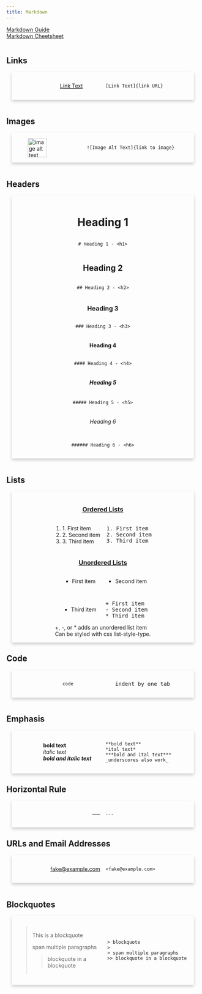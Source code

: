 ```yaml
---
title: Markdown
---
```


<style>

.md {
    display: grid;
    grid-template-columns: repeat(auto-fit, minmax(450px, 1fr));
}

.ind {
    box-shadow: 0 4px 8px 0 rgba(0, 0, 0, 0.2);
    display: grid; 
    padding: 1em;
    margin: 0 1em 1em;
    justify-content: center;
    align-items: center;
    justify-items: center;
}

.cont {
    display: grid;
    grid-template-columns: 1fr 1fr;
    grid-gap: 1em;
    align-items: center;
    justify-items: center;
}

.img {
    width: 50px;
}
</style>

<div style="max-width: 86vw">

[Markdown Guide](https://www.markdownguide.org/basic-syntax/)   
[Markdown Cheetsheet](https://www.code2bits.com/assets/cheat-sheets/cheatsheet-markdown.pdf)

<div class="md">

<div>

## Links

<div class="ind">

<div class="cont">

[Link Text](#)

    [Link Text]{link URL}

</div>

</div>

</div>

<div>

## Images

<div class="ind">

<div class="cont" style="margin-left: -7em;">

<img src="https://image.flaticon.com/icons/png/512/23/23765.png" alt="image alt text" style="width: 50px;"/>

    ![Image Alt Text]{link to image}

</div>

</div>

</div>

<div>

## Headers

<div class="ind">

# Heading 1

    # Heading 1 - <h1>

## Heading 2

    ## Heading 2 - <h2>

### Heading 3

    ### Heading 3 - <h3>

#### Heading 4

    #### Heading 4 - <h4>

##### Heading 5

    ##### Heading 5 - <h5>

###### Heading 6

    ###### Heading 6 - <h6>

</div>

</div>

<div>

## Lists

<div class="ind">


<h3><u>Ordered Lists</u></h3>

<div class="cont">

1.  1\. First item
2.  2\. Second item
3.  3\. Third item

<pre>1. First item<br/>2. Second item<br/>3. Third item</pre>

</div>

<h3><u>Unordered Lists</u></h3>

<div class="cont">

+   First item
*   Second item
-   Third item

<pre>+ First item<br/>- Second item<br/>* Third item</pre>

</div>
+, -, or * adds an unordered list item<br/>
Can be styled with css list-style-type.


</div>


## Code

<div class="ind">

<div class="cont">

    code

<pre>   indent by one tab</pre>

</div>

</div>

</div>

<div>

## Emphasis

<div class="ind">

<div class="cont">

**bold text**<br/>
*italic text*<br/>
***bold and italic text***

    **bold text** 
    *ital text*
    ***bold and ital text***
    _underscores also work_

</div>

</div>

## Horizontal Rule

<div class="ind">
<div class="cont">

<div style="border: 0; border-top: 1px solid black; width: 100%; height: auto;"></div>

    ---

</div>

</div>

## URLs and Email Addresses

<div class="ind">
<div class="cont">

<fake@example.com>

    <fake@example.com>

</div>

</div>

</div>

<div>

## Blockquotes

<div class="ind">

<div class="cont">

> This is a blockquote
>
> span multiple paragraphs
>> blockquote in a blockquote

    > blockquote
    >
    > span multiple paragraphs
    >> blockquote in a blockquote

</div>

</div>

</div>

</div>



</div>